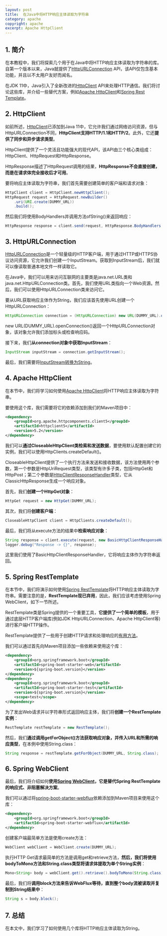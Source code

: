 ```yaml
---
layout: post
title:  在Java中将HTTP响应主体读取为字符串
category: apache
copyright: apache
excerpt: Apache HttpClient
---
```


## 1. 简介

在本教程中，我们将探索几个用于在Java中将HTTP响应主体读取为字符串的库。自第一个版本以来，Java就提供了[HttpURLConnection](https://www.baeldung.com/java-http-request) API，该API仅包含基本功能，并且以不太用户友好而闻名。

在JDK 11中，Java引入了全新改进的[HttpClient](https://www.baeldung.com/java-9-http-client) API来处理HTTP通信。我们将讨论这些库，并介绍一些替代方案，例如[Apache HttpClient](https://www.baeldung.com/httpclient-guide)和[Spring Rest Template](https://www.baeldung.com/rest-template)。

## 2. HttpClient

如前所述，[HttpClient](https://www.baeldung.com/java-9-http-client)已添加到Java 11中，它允许我们通过网络访问资源，但与HttpURLConnection不同，**HttpClient支持HTTP/1.1和HTTP/2**。此外，它还**提供了同步和异步请求类型**。

HttpClient提供了一个灵活且功能强大的现代API，该API由三个核心类组成：HttpClient、HttpRequest和HttpResponse。

HttpResponse描述了HttpRequest调用的结果，**HttpResponse不会直接创建，而是在请求体完全接收后才可用**。

要将响应主体读取为字符串，我们首先需要创建简单的客户端和请求对象：

```java
HttpClient client = HttpClient.newHttpClient();
HttpRequest request = HttpRequest.newBuilder()
    .uri(URI.create(DUMMY_URL))
    .build();
```

然后我们将使用BodyHandlers并调用方法ofString()来返回响应：

```java
HttpResponse response = client.send(request, HttpResponse.BodyHandlers.ofString());
```

## 3. HttpURLConnection

[HttpURLConnection](https://www.baeldung.com/java-http-request)是一个轻量级的HTTP客户端，用于通过HTTP或HTTPS协议访问资源，它允许我们创建一个InputStream。获取到InputStream后，我们就可以像读取普通本地文件一样读取它。

在Java中，我们可以用来访问互联网的主要类是java.net.URL类和java.net.HttpURLConnection类。首先，我们使用URL类指向一个Web资源。然后，我们可以使用HttpURLConnection类来访问它。

要从URL获取响应主体作为String，我们应该首先使用URL创建一个HttpURLConnection：

```java
HttpURLConnection connection = (HttpURLConnection) new URL(DUMMY_URL).openConnection();
```

new URL(DUMMY_URL).openConnection()返回一个HttpURLConnection对象，该对象允许我们添加标头或检查响应码。

接下来，我们**从connection对象中获取InputStream**：

```java
InputStream inputStream = connection.getInputStream();
```

最后，我们需要将[InputStream转换为String](https://www.baeldung.com/convert-input-stream-to-string)。

## 4. Apache HttpClient

在本节中，我们将学习如何使用[Apache HttpClient](https://www.baeldung.com/httpclient-guide)将HTTP响应主体读取为字符串。

要使用这个库，我们需要将它的依赖添加到我们的Maven项目中：

```xml
<dependency>
    <groupId>org.apache.httpcomponents.client5</groupId>
    <artifactId>httpclient5</artifactId>
    <version>5.2</version>
</dependency>
```

我们可以**通过CloseableHttpClient类检索和发送数据**，要使用默认配置创建它的实例，我们可以使用HttpClients.createDefault()。

CloseableHttpClient提供了一个执行方法来发送和接收数据，该方法使用两个参数，第一个参数是HttpUriRequest类型，该类型有许多子类，包括HttpGet和HttpPost；第二个参数是[HttpClientResponseHandler](https://hc.apache.org/httpcomponents-core-5.2.x/current/httpcore5/apidocs/org/apache/hc/core5/http/io/HttpClientResponseHandler.html)类型，它从ClassicHttpResponse生成一个响应对象。

首先，我们**创建一个HttpGet对象**：

```java
HttpGet request = new HttpGet(DUMMY_URL);
```

其次，我们将**创建客户端**：

```java
CloseableHttpClient client = HttpClients.createDefault();
```

最后，我们将从execute方法的结果中**检索响应对象**：

```java
String response = client.execute(request, new BasicHttpClientResponseHandler());
logger.debug("Response -> {}", response);
```

这里我们使用了BasicHttpClientResponseHandler，它将响应主体作为字符串返回。

## 5. Spring RestTemplate

在本节中，我们将演示如何使用[Spring RestTemplate](https://www.baeldung.com/rest-template)将HTTP响应主体读取为字符串。需要注意的是，**RestTemplate现已弃用**，因此，我们应该考虑使用Spring WebClient，如下一节所述。

RestTemplate类是Spring提供的一个重要工具，**它提供了一个简单的模板**，用于通过底层HTTP客户端库(例如JDK HttpURLConnection、Apache HttpClient等)进行客户端HTTP操作。

RestTemplate提供了一些用于创建HTTP请求和处理响应的[有用方法](https://docs.spring.io/spring-framework/docs/current/javadoc-api/org/springframework/web/client/RestTemplate.html)。

我们可以通过首先向Maven项目添加一些依赖来使用这个库：

```xml
<dependency>
    <groupId>org.springframework.boot</groupId>
    <artifactId>spring-boot-starter-web</artifactId>
    <version>${spring-boot.version}</version>
</dependency>
<dependency>
    <groupId>org.springframework.boot</groupId>
    <artifactId>spring-boot-starter-test</artifactId>
    <version>${spring-boot.version}</version>
    <scope>test</scope>
</dependency>
```

为了发出Web请求并以字符串形式返回响应主体，我们将**创建一个RestTemplate实例**：

```java
RestTemplate restTemplate = new RestTemplate();
```

然后，我们**通过调用getForObject()方法获取响应对象，并传入URL和所需的响应类型**，在本例中使用String.class：

```java
String response = restTemplate.getForObject(DUMMY_URL, String.class);
```

## 6. Spring WebClient

最后，我们将介绍如何**使用[Spring WebClient](https://www.baeldung.com/spring-5-webclient)，它是替代Spring RestTemplate的响应式、非阻塞解决方案**。

我们可以通过将[spring-boot-starter-webflux](https://mvnrepository.com/artifact/org.springframework.boot/spring-boot-starter-webflux)依赖添加到Maven项目来使用这个库：

```xml
<dependency>
    <groupId>org.springframework.boot</groupId>
    <artifactId>spring-boot-starter-webflux</artifactId>
</dependency>
```

创建客户端最简单方法是使用create方法：

```java
WebClient webClient = WebClient.create(DUMMY_URL);
```

执行HTTP Get请求最简单的方法是调用get和retrieve方法，**然后，我们将使用bodyToMono方法和String.class类型将请求体提取为单个String实例**：

```java
Mono<String> body = webClient.get().retrieve().bodyToMono(String.class);
```

最后，我们将**调用block方法来告诉WebFlux等待，直到整个body流被读取并复制到String结果中**：

```java
String s = body.block();
```

## 7. 总结

在本文中，我们学习了如何使用几个库将HTTP响应主体读取为String。